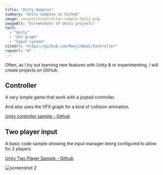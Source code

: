 ```yaml
---
title: "Unity Samples"
summary: "Unity samples on GitHub"
image: /assets/Ccontroller-sample-Unity.png
imageAlt: "Screenshots of Unity projects"
tech:
  - "Unity"
  - "VFX graph"
  - "Input system"
siteUrl: "https://github.com/ManjitBedi/Controller"
repoUrl: "#"
---
```


Often, as I try out learning new features with Unity & or experimenting,  I will create projects on GitHub.

## Controller

A very simple game that work with a joypad controller.

And also uses the VFX graph for a kind of collision animation.

[Unity controller sample - Github](https://github.com/ManjitBedi/Controller)

## Two player input

A basic code sample showing the input manager being configured to allow for 2 players.

[Unity Two Player Sample - Github](https://github.com/ManjitBedi/TwoPlayerGame)

![screenshot 2](../../assets/Two-player-sample-Unity.png)

